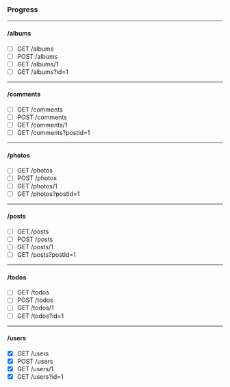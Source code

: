 ### Progress

---

#### /albums

- [ ] GET /albums
- [ ] POST /albums
- [ ] GET /albums/1
- [ ] GET /albums?id=1

---

#### /comments

- [ ] GET /comments
- [ ] POST /comments
- [ ] GET /comments/1
- [ ] GET /comments?postId=1

---

#### /photos

- [ ] GET /photos
- [ ] POST /photos
- [ ] GET /photos/1
- [ ] GET /photos?postId=1

---

#### /posts

- [ ] GET /posts
- [ ] POST /posts
- [ ] GET /posts/1
- [ ] GET /posts?postId=1

---

#### /todos

- [ ] GET /todos
- [ ] POST /todos
- [ ] GET /todos/1
- [ ] GET /todos?id=1

---

#### /users

- [x] GET /users
- [x] POST /users
- [x] GET /users/1
- [x] GET /users?id=1
